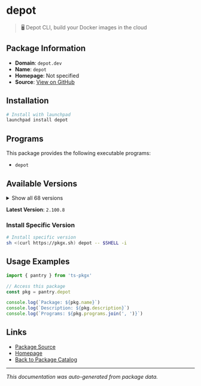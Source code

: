 # depot

> 🖥️ Depot CLI, build your Docker images in the cloud

## Package Information

- **Domain**: `depot.dev`
- **Name**: `depot`
- **Homepage**: Not specified
- **Source**: [View on GitHub](https://github.com/pkgxdev/pantry/tree/main/projects/depot.dev/package.yml)

## Installation

```bash
# Install with launchpad
launchpad install depot
```

## Programs

This package provides the following executable programs:

- `depot`

## Available Versions

<details>
<summary>Show all 68 versions</summary>

- `2.100.8`, `2.100.7`, `2.100.6`, `2.100.5`, `2.100.4`
- `2.100.3`, `2.100.2`, `2.100.1`, `2.100.0`, `2.99.1`
- `2.99.0`, `2.98.1`, `2.98.0`, `2.97.1`, `2.97.0`
- `2.96.2`, `2.96.1`, `2.96.0`, `2.95.1`, `2.95.0`
- `2.94.0`, `2.93.0`, `2.92.0`, `2.91.0`, `2.90.0`
- `2.89.0`, `2.88.0`, `2.87.0`, `2.86.0`, `2.85.6`
- `2.85.5`, `2.85.4`, `2.85.3`, `2.85.2`, `2.85.1`
- `2.85.0`, `2.84.4`, `2.84.3`, `2.84.2`, `2.84.1`
- `2.84.0`, `2.83.3`, `2.83.2`, `2.83.1`, `2.83.0`
- `2.82.4`, `2.82.3`, `2.82.2`, `2.82.1`, `2.82.0`
- `2.81.0`, `2.80.1`, `2.80.0`, `2.79.0`, `2.78.0`
- `2.77.0`, `2.76.3`, `2.76.2`, `2.76.1`, `2.76.0`
- `2.75.0`, `2.74.0`, `2.73.1`, `2.73.0`, `2.72.0`
- `2.71.0`, `2.70.0`, `2.68.1`

</details>

**Latest Version**: `2.100.8`

### Install Specific Version

```bash
# Install specific version
sh <(curl https://pkgx.sh) depot -- $SHELL -i
```

## Usage Examples

```typescript
import { pantry } from 'ts-pkgx'

// Access this package
const pkg = pantry.depot

console.log(`Package: ${pkg.name}`)
console.log(`Description: ${pkg.description}`)
console.log(`Programs: ${pkg.programs.join(', ')}`)
```

## Links

- [Package Source](https://github.com/pkgxdev/pantry/tree/main/projects/depot.dev/package.yml)
- [Homepage](#)
- [Back to Package Catalog](../../package-catalog.md)

---

*This documentation was auto-generated from package data.*
